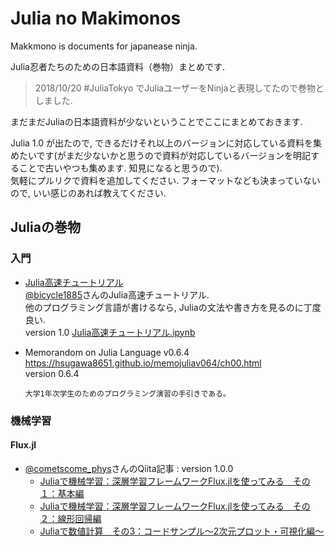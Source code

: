 # Julia no Makimonos

Makkmono is documents for japanease ninja.

Julia忍者たちのための日本語資料（巻物）まとめです.  
> 2018/10/20 #JuliaTokyo でJuliaユーザーをNinjaと表現してたので巻物としました.

まだまだJuliaの日本語資料が少ないということでここにまとめておきます.

Julia 1.0 が出たので, できるだけそれ以上のバージョンに対応している資料を集めたいです(がまだ少ないかと思うので資料が対応しているバージョンを明記することで古いやつも集めます. 知見になると思うので).  
気軽にプルリクで資料を追加してください. 
フォーマットなども決まっていないので, いい感じのあれば教えてください.

## Juliaの巻物

### 入門

- [Julia高速チュートリアル](https://github.com/bicycle1885/Julia-Tutorial)  
    [@bicycle1885](https://github.com/bicycle1885)さんのJulia高速チュートリアル.  
    他のプログラミング言語が書けるなら, Juliaの文法や書き方を見るのに丁度良い.  
    version 1.0
    [Julia高速チュートリアル.ipynb](https://nbviewer.jupyter.org/github/bicycle1885/Julia-Tutorial/blob/master/Julia高速チュートリアル.ipynb)
    

- Memorandom on Julia Language v0.6.4  
    https://hsugawa8651.github.io/memojuliav064/ch00.html  
    version 0.6.4
    ```
    大学1年次学生のためのプログラミング演習の手引きである。
    ```

### 機械学習

#### Flux.jl
- [@cometscome_phys](https://qiita.com/cometscome_phys)さんのQiita記事 : version 1.0.0
    - [Juliaで機械学習：深層学習フレームワークFlux.jlを使ってみる　その１：基本編](https://qiita.com/cometscome_phys/items/e99d6177325e78ebb228)
    - [Juliaで機械学習：深層学習フレームワークFlux.jlを使ってみる　その２：線形回帰編](https://qiita.com/cometscome_phys/items/f58174c0dad7ecb811ed)
    - [Juliaで数値計算　その3：コードサンプル〜2次元プロット・可視化編〜](https://qiita.com/cometscome_phys/items/19b041b2f3364705f428)

